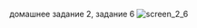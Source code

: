 домашнее задание 2, задание 6
![screen_2_6](https://cloud.githubusercontent.com/assets/27973452/26462376/2f13b356-4189-11e7-8896-71ca199e2219.jpg)
